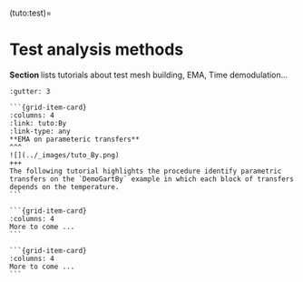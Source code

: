 ```{include} ../header.md
```
(tuto:test)=
# Test analysis methods

**Section [](tuto:test)** lists tutorials about test mesh building, EMA, Time demodulation...

````{grid}
:gutter: 3

```{grid-item-card} 
:columns: 4
:link: tuto:By
:link-type: any
**EMA on parameteric transfers**
^^^
![](../_images/tuto_By.png)
+++
The following tutorial highlights the procedure identify parametric transfers on the `DemoGartBy` example in which each block of transfers depends on the temperature.
```

```{grid-item-card}
:columns: 4
More to come ...
```

```{grid-item-card}
:columns: 4
More to come ...
```

````